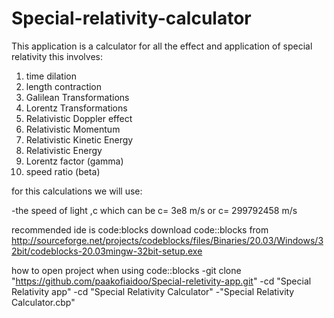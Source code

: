 # Special-relativity-calculator
This application is a calculator for all the effect and application of special relativity 
this involves:
1. time dilation
2. length contraction
3. Galilean Transformations
4. Lorentz Transformations
5. Relativistic Doppler effect
6. Relativistic Momentum
7. Relativistic Kinetic Energy
8. Relativistic Energy
9. Lorentz factor (gamma)
10. speed ratio (beta)

for this calculations we will use:

-the speed of light ,c which can be c= 3e8 m/s or c= 299792458 m/s



recommended ide is code:blocks
download code::blocks from 
http://sourceforge.net/projects/codeblocks/files/Binaries/20.03/Windows/32bit/codeblocks-20.03mingw-32bit-setup.exe

how to open project when using code::blocks
-git clone "https://github.com/paakofiaidoo/Special-reletivity-app.git"
-cd "Special Relativity app"
-cd "Special Relativity Calculator"
-"Special Relativity Calculator.cbp" 
